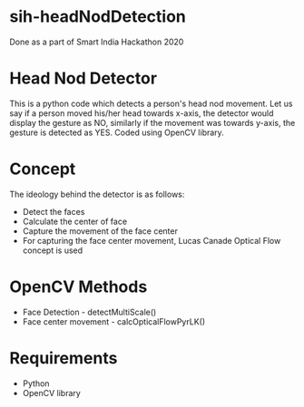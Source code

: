 # sih-headNodDetection
Done as a part of Smart India Hackathon 2020
# Head Nod Detector
This is a python code which detects a person's head nod movement. Let us say if a person moved his/her head towards x-axis, the detector would display the gesture as NO, similarly if the movement was towards y-axis, the gesture is detected as YES. Coded using OpenCV library.
# Concept 
The ideology behind the detector is as follows:
  * Detect the faces
  * Calculate the center of face
  * Capture the movement of the face center
  * For capturing the face center movement, Lucas Canade Optical Flow concept is used
# OpenCV Methods
  * Face Detection - detectMultiScale()
  * Face center movement - calcOpticalFlowPyrLK()
# Requirements
 * Python
 * OpenCV library 
